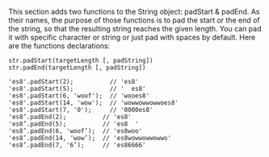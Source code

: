 This section adds two functions to the String object: padStart & padEnd. As their names, the purpose of those functions
is to pad the start or the end of the string, so that the resulting string reaches the given length. You can pad it with
specific character or string or just pad with spaces by default. Here are the functions declarations:

```
str.padStart(targetLength [, padString])
str.padEnd(targetLength [, padString])
```

```
'es8'.padStart(2);          // 'es8'
'es8'.padStart(5);          // '  es8'
'es8'.padStart(6, 'woof');  // 'wooes8'
'es8'.padStart(14, 'wow');  // 'wowwowwowwoes8'
'es8'.padStart(7, '0');     // '0000es8'
'es8’.padEnd(2);          // 'es8'
'es8’.padEnd(5);          // 'es8  '
'es8’.padEnd(6, 'woof’);  // 'es8woo'
'es8’.padEnd(14, 'wow’);  // 'es8wowwowwowwo'
'es8’.padEnd(7, '6’);     // 'es86666'
```

